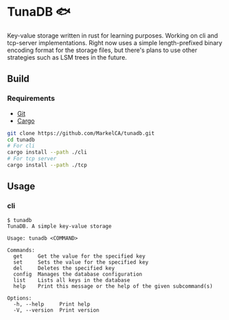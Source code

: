 # TunaDB 🐟

Key-value storage written in rust for learning purposes. Working on cli and tcp-server implementations. Right now uses a simple length-prefixed binary encoding format for the storage files, but there's plans to use other strategies such as LSM trees in the future.

## Build

### Requirements
- [Git](https://git-scm.com/)
- [Cargo](https://github.com/rust-lang/cargo)

```bash
git clone https://github.com/MarkelCA/tunadb.git
cd tunadb
# For cli
cargo install --path ./cli
# For tcp server
cargo install --path ./tcp
```


## Usage
### cli
```
$ tunadb
TunaDB. A simple key-value storage

Usage: tunadb <COMMAND>

Commands:
  get     Get the value for the specified key
  set     Sets the value for the specified key
  del     Deletes the specified key
  config  Manages the database configuration
  list    Lists all keys in the database
  help    Print this message or the help of the given subcommand(s)

Options:
  -h, --help     Print help
  -V, --version  Print version
```
